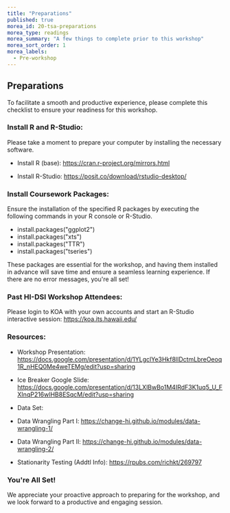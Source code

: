 ```yaml
---
title: "Preparations"
published: true
morea_id: 20-tsa-preparations
morea_type: readings
morea_summary: "A few things to complete prior to this workshop"
morea_sort_order: 1
morea_labels:
  - Pre-workshop
---
```


## Preparations 

To facilitate a smooth and productive experience, please complete this checklist to ensure your readiness for this workshop. 


### Install R and R-Studio:
Please take a moment to prepare your computer by installing the necessary software.

* Install R (base): https://cran.r-project.org/mirrors.html  

* Install R-Studio: https://posit.co/download/rstudio-desktop/


### Install Coursework Packages:
Ensure the installation of the specified R packages by executing the following commands in your R console or R-Studio.

* install.packages(&quot;ggplot2&quot;)
* install.packages(&quot;xts&quot;)
* install.packages(&quot;TTR&quot;)
* install.packages(&quot;tseries&quot;)

These packages are essential for the workshop, and having them installed in advance will save time and ensure a seamless learning experience. If there are no error messages, you&#39;re all set!

### Past HI-DSI Workshop Attendees:
Please login to KOA with your own accounts and start an R-Studio interactive session: https://koa.its.hawaii.edu/ 

### Resources:
* Workshop Presentation: https://docs.google.com/presentation/d/1YLgclYe3Hkf8lIDctmLbreOeoq1R_nHEQ0Me4weTEMg/edit?usp=sharing

* Ice Breaker Google Slide: https://docs.google.com/presentation/d/13LXlBwBo1M4IRdF3K1uq5_U_FXInqP216wlHB8ESqcM/edit?usp=sharing

* Data Set: 

* Data Wrangling Part I: https://change-hi.github.io/modules/data-wrangling-1/ 

* Data Wrangling Part II: https://change-hi.github.io/modules/data-wrangling-2/

* Stationarity Testing (Addtl Info): https://rpubs.com/richkt/269797 

### You're All Set!

We appreciate your proactive approach to preparing for the workshop, and we look forward to a productive and engaging session.